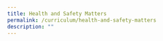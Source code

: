 ```yaml
---
title: Health and Safety Matters
permalink: /curriculum/health-and-safety-matters
description: ""
---
```

